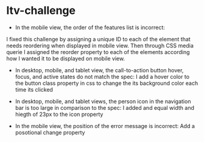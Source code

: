 # ltv-challenge
- In the mobile view, the order of the features list is incorrect: 

I fixed this challenge by assigning a unique ID to each of the element that needs reordering when displayed in mobile view. Then through CSS media querie I assigned the reorder property to each of the elements according how I wanted it to be displayed on mobile view.

- In desktop, mobile, and tablet view, the call-to-action button hover, focus, and active states do not match the spec: I add a hover color to the button class property in css to change the its background color each time its clicked 

- In desktop, mobile, and tablet views, the person icon in the navigation bar is too large in comparison to the spec: I added and equal width and hiegth of 23px to the icon property 

- In the mobile view, the position of the error message is incorrect: Add a posotional change property 